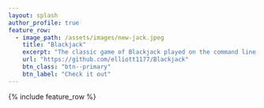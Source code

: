 ```yaml
---
layout: splash
author_profile: true
feature_row:
  - image_path: /assets/images/new-jack.jpeg
    title: "Blackjack"
    excerpt: "The classic game of Blackjack played on the command line. C++ is the dealer."
    url: "https://github.com/elliott1177/Blackjack"
    btn_class: "btn--primary"
    btn_label: "Check it out"
---
```


{% include feature_row %}
